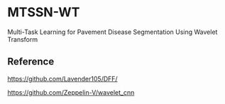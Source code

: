# MTSSN-WT
Multi-Task Learning for Pavement Disease Segmentation Using Wavelet Transform

## Reference
https://github.com/Lavender105/DFF/

https://github.com/Zeppelin-V/wavelet_cnn
